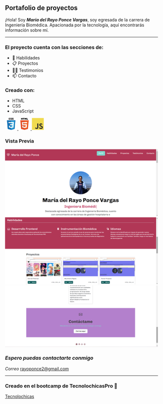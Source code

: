 ## Portafolio de proyectos

¡Hola! Soy ***María del Rayo Ponce Vargas***, soy egresada de la carrera de Ingeniería Biomédica. Apacionada por la tecnología, aquí encontrarás información sobre mí.

______
### El proyecto cuenta con las secciones de:

- 💪 Habilidades 
- 📋 Proyectos
- 🙎‍♂️ Testimonios
- 📫 Contacto

### Creado con:
- HTML
- CSS
- JavaScript

<a href="https://www.w3schools.com/css/" target="_blank"> <img src="https://raw.githubusercontent.com/devicons/devicon/master/icons/css3/css3-original-wordmark.svg" alt="css3" width="40" height="40"/> </a>
<a href="https://www.w3.org/html/" target="_blank"> <img src="https://raw.githubusercontent.com/devicons/devicon/master/icons/html5/html5-original-wordmark.svg" alt="html5" width="40" height="40"/> </a>
<a href="https://developer.mozilla.org/en-US/docs/Web/JavaScript" target="_blank"> <img src="https://raw.githubusercontent.com/devicons/devicon/master/icons/javascript/javascript-original.svg" alt="javascript" width="40" height="40"/> </a>

  
### Vista Previa
![Proyecto](/assets/Vista-Pre1.png)
![Proyecto](/assets/Vista-Pre2.png)
![Proyecto](/assets/Vista-Pre3.png)

### *Espero puedas contactarte conmigo*
*Correo*
[rayoponce2@gmail.com](mailto:rayoponce2@gmail.com)

________

### Creado en el bootcamp de TecnolochicasPro 💜
[Tecnolochicas](https://tecnolochicas.mx/)
